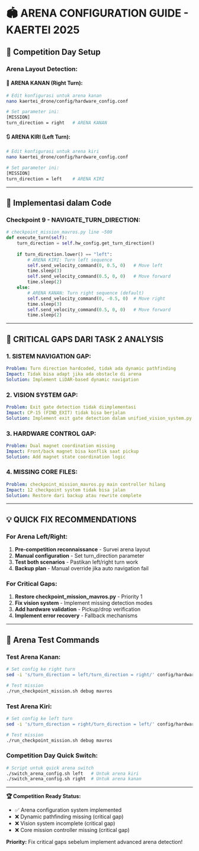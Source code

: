 # 🏟️ ARENA CONFIGURATION GUIDE - KAERTEI 2025

## 📍 **Competition Day Setup**

### **Arena Layout Detection:**

#### **🔄 ARENA KANAN (Right Turn):**
```bash
# Edit konfigurasi untuk arena kanan
nano kaertei_drone/config/hardware_config.conf

# Set parameter ini:
[MISSION]
turn_direction = right   # ARENA KANAN
```

#### **🔃 ARENA KIRI (Left Turn):**
```bash
# Edit konfigurasi untuk arena kiri  
nano kaertei_drone/config/hardware_config.conf

# Set parameter ini:
[MISSION]
turn_direction = left    # ARENA KIRI
```

---

## 🎯 **Implementasi dalam Code**

### **Checkpoint 9 - NAVIGATE_TURN_DIRECTION:**
```python
# checkpoint_mission_mavros.py line ~500
def execute_turn(self):
    turn_direction = self.hw_config.get_turn_direction()
    
    if turn_direction.lower() == "left":
        # ARENA KIRI: Turn left sequence
        self.send_velocity_command(0, 0.5, 0)   # Move left 
        time.sleep(3)
        self.send_velocity_command(0.5, 0, 0)   # Move forward
        time.sleep(2)
    else:  
        # ARENA KANAN: Turn right sequence (default)
        self.send_velocity_command(0, -0.5, 0)  # Move right
        time.sleep(3) 
        self.send_velocity_command(0.5, 0, 0)   # Move forward
        time.sleep(2)
```

---

## 🚨 **CRITICAL GAPS DARI TASK 2 ANALYSIS**

### **1. SISTEM NAVIGATION GAP:**
```yaml
Problem: Turn direction hardcoded, tidak ada dynamic pathfinding
Impact: Tidak bisa adapt jika ada obstacle di arena
Solution: Implement LiDAR-based dynamic navigation
```

### **2. VISION SYSTEM GAP:**
```yaml  
Problem: Exit gate detection tidak diimplementasi
Impact: CP-15 (FIND_EXIT) tidak bisa berjalan
Solution: Implement exit gate detection dalam unified_vision_system.py
```

### **3. HARDWARE CONTROL GAP:**
```yaml
Problem: Dual magnet coordination missing
Impact: Front/back magnet bisa konflik saat pickup
Solution: Add magnet state coordination logic
```

### **4. MISSING CORE FILES:**
```yaml
Problem: checkpoint_mission_mavros.py main controller hilang
Impact: 12 checkpoint system tidak bisa jalan
Solution: Restore dari backup atau rewrite complete
```

---

## 💡 **QUICK FIX RECOMMENDATIONS**

### **For Arena Left/Right:**
1. **Pre-competition reconnaissance** - Survei arena layout
2. **Manual configuration** - Set turn_direction parameter  
3. **Test both scenarios** - Pastikan left/right turn work
4. **Backup plan** - Manual override jika auto navigation fail

### **For Critical Gaps:**
1. **Restore checkpoint_mission_mavros.py** - Priority 1
2. **Fix vision system** - Implement missing detection modes
3. **Add hardware validation** - Pickup/drop verification  
4. **Implement error recovery** - Fallback mechanisms

---

## 🔧 **Arena Test Commands**

### **Test Arena Kanan:**
```bash
# Set config ke right turn
sed -i 's/turn_direction = left/turn_direction = right/' config/hardware_config.conf

# Test mission
./run_checkpoint_mission.sh debug mavros
```

### **Test Arena Kiri:**  
```bash
# Set config ke left turn
sed -i 's/turn_direction = right/turn_direction = left/' config/hardware_config.conf

# Test mission
./run_checkpoint_mission.sh debug mavros
```

### **Competition Day Quick Switch:**
```bash
# Script untuk quick arena switch
./switch_arena_config.sh left   # Untuk arena kiri
./switch_arena_config.sh right  # Untuk arena kanan
```

---

**🏆 Competition Ready Status:**
- ✅ Arena configuration system implemented
- ❌ Dynamic pathfinding missing (critical gap)
- ❌ Vision system incomplete (critical gap)  
- ❌ Core mission controller missing (critical gap)

**Priority:** Fix critical gaps sebelum implement advanced arena detection!
